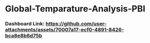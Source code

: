 # Global-Temparature-Analysis-PBI

### Dashboard Link: https://github.com/user-attachments/assets/70007a17-ecf0-4891-8426-bca8e8b6d75b

